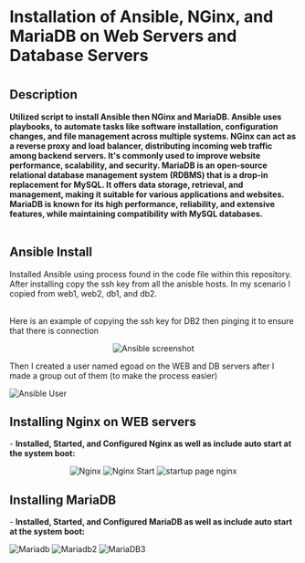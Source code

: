 <h1>Installation of Ansible, NGinx, and MariaDB on Web Servers and Database Servers</h1>

<h1 align="center">
 
<h2>Description</h2>
<b>Utilized script to install Ansible then NGinx and MariaDB. Ansible uses playbooks, to automate tasks like software installation, configuration changes, and file management across multiple systems. NGinx can act as a reverse proxy and load balancer, distributing incoming web traffic among backend servers. It's commonly used to improve website performance, scalability, and security. MariaDB is an open-source relational database management system (RDBMS) that is a drop-in replacement for MySQL. It offers data storage, retrieval, and management, making it suitable for various applications and websites. MariaDB is known for its high performance, reliability, and extensive features, while maintaining compatibility with MySQL databases.
</b>
<br />
<br />

<h2>Ansible Install</h2>
Installed Ansible using process found in the code file within this repository. After installing copy the ssh key from all the anisble hosts. In my scenario I copied from web1, web2, db1, and db2. 
<br />
<br />

Here is an example of copying the ssh key for DB2 then pinging it to ensure that there is connection
<p align="center"

![Ansible screenshot](https://github.com/jlam744/Ansible_NGinx_MariaDB/assets/95711303/1360cda2-553d-405e-874f-6a021939bc73)

Then I created a user named egoad on the WEB and DB servers after I made a group out of them (to make the process easier)

![Ansible User](https://github.com/jlam744/Ansible_NGinx_MariaDB/assets/95711303/e6f7d403-e9c8-4be3-b5b6-56a99178ea25)


</p>
<h2>Installing Nginx on WEB servers</h2>
- <b>Installed, Started, and Configured Nginx as well as include auto start at the system boot:</b>

<p align="center"

![Nginx](https://github.com/jlam744/Ansible_NGinx_MariaDB/assets/95711303/a95da2af-cc53-492e-b74a-4ef0fa738715)
![Nginx Start](https://github.com/jlam744/Ansible_NGinx_MariaDB/assets/95711303/fb8a7b72-be09-4767-9295-ee061b4a037c)
![startup page nginx](https://github.com/jlam744/Ansible_NGinx_MariaDB/assets/95711303/3a07094c-094a-43fd-853c-9f10ff576a86)

</p>

<h2>Installing MariaDB</h2>
- <b>Installed, Started, and Configured MariaDB as well as include auto start at the system boot:</b>

![Mariadb](https://github.com/jlam744/Ansible_NGinx_MariaDB/assets/95711303/76f6920d-5c27-4577-a43c-d020a5a5d13d)
![Mariadb2](https://github.com/jlam744/Ansible_NGinx_MariaDB/assets/95711303/79310b86-ad13-4766-9c89-3a62f28ea0c8)
![MariaDB3](https://github.com/jlam744/Ansible_NGinx_MariaDB/assets/95711303/9db525de-bba9-4113-af5f-79fd8fab62d8)


</p>


<!--
 ```diff
- text in red
+ text in green
! text in orange
# text in gray
@@ text in purple (and bold)@@
```
--!>
